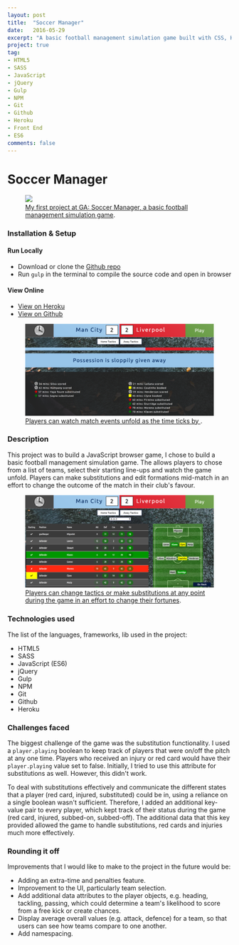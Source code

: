 ```yaml
---
layout: post
title:  "Soccer Manager"
date:   2016-05-29
excerpt: "A basic football management simulation game built with CSS, HTML and JavaScript"
project: true
tag:
- HTML5
- SASS
- JavaScript
- jQuery
- Gulp
- NPM
- Git
- Github
- Heroku
- Front End
- ES6
comments: false
---
```


# Soccer Manager

<figure>
	<a href="https://dry-garden-10776.herokuapp.com/"><img src="/assets/img/soccer-manager/team-selection.png"></a>
	<figcaption><a href="https://dry-garden-10776.herokuapp.com/" title="Soccer Manager, a basic football management simulation game">My first project at GA: Soccer Manager, a basic football management simulation game</a>.</figcaption>
</figure>

### [](https://github.com/timrooke1991/project-0#setup)Installation & Setup

#### Run Locally

- Download or clone the [Github repo](https://github.com/timrooke1991/project-0)
- Run `gulp` in the terminal to compile the source code and open in browser

#### View Online

- [View on Heroku](https://dry-garden-10776.herokuapp.com/)
- [View on Github](https://github.com/timrooke1991/project-0)

<figure>
	<a href="https://dry-garden-10776.herokuapp.com/">
    <img src="/assets/img/soccer-manager/match-screen.png">
  </a>
	<figcaption>
    <a href="https://dry-garden-10776.herokuapp.com/" title="Players can watch match events unfold as the time ticks by">
      Players can watch match events unfold as the time ticks by
    </a>.
  </figcaption>
</figure>

### [](https://github.com/timrooke1991/project-0#description)Description

This project was to build a JavaScript browser game, I chose to build a basic football management simulation game. The allows players to chose from a list of teams, select their starting line-ups and watch the game unfold. Players can make substitutions and edit formations mid-match in an effort to change the outcome of the match in their club's favour.

<figure>
	<a href="https://dry-garden-10776.herokuapp.com/"><img src="/assets/img/soccer-manager/tactic-screen.png"></a>
	<figcaption><a href="https://dry-garden-10776.herokuapp.com/" title="Players can change tactics or make substitutions at any point during the game in an effort to change their fortunes">Players can change tactics or make substitutions at any point during the game in an effort to change their fortunes</a>.</figcaption>
</figure>

### [](https://github.com/timrooke1991/project-0#technologies-used)Technologies used

The list of the languages, frameworks, lib used in the project:

- HTML5
- SASS
- JavaScript (ES6)
- jQuery
- Gulp
- NPM
- Git
- Github
- Heroku

### [](https://github.com/timrooke1991/project-0#challenges-faced)Challenges faced

The biggest challenge of the game was the substitution functionality. I used a `player.playing` boolean to keep track of players that were on/off the pitch at any one time. Players who received an injury or red card would have their `player.playing` value set to false. Initially, I tried to use this attribute for substitutions as well. However, this didn't work.

To deal with substitutions effectively and communicate the different states that a player (red card, injured, substituted) could be in, using a reliance on a single boolean wasn't sufficient. Therefore, I added an additional key-value pair to every player, which kept track of their status during the game (red card, injured, subbed-on, subbed-off). The additional data that this key provided allowed the game to handle substitutions, red cards and injuries much more effectively.

### [](https://github.com/timrooke1991/project-0#rounding-it-off)Rounding it off

Improvements that I would like to make to the project in the future would be:

- Adding an extra-time and penalties feature.
- Improvement to the UI, particularly team selection.
- Add additional data attributes to the player objects, e.g. heading, tackling, passing, which could determine a team's likelihood to score from a free kick or create chances.
- Display average overall values (e.g. attack, defence) for a team, so that users can see how teams compare to one another.
- Add namespacing.
